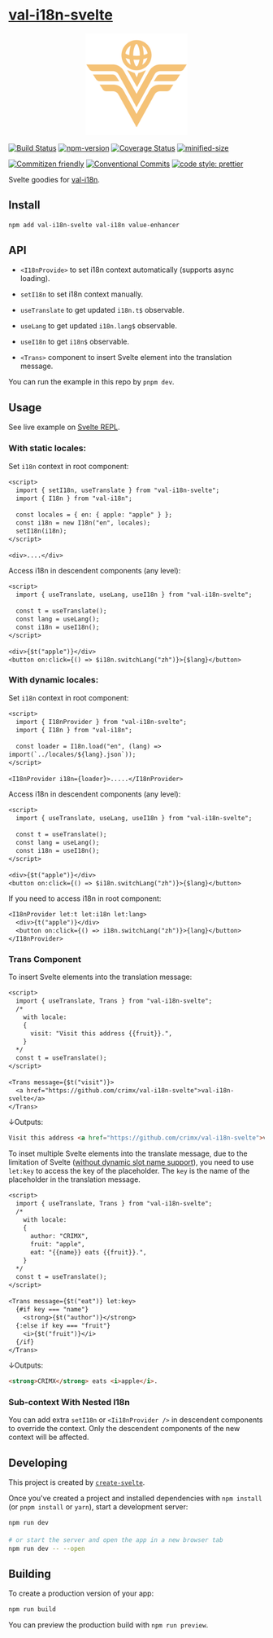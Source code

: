 # [val-i18n-svelte](https://github.com/crimx/val-i18n-svelte)

<p align="center">
  <img width="200" src="https://raw.githubusercontent.com/crimx/val-i18n/main/assets/val-i18n.svg">
</p>

[![Build Status](https://github.com/crimx/val-i18n-svelte/actions/workflows/build.yml/badge.svg)](https://github.com/crimx/val-i18n-svelte/actions/workflows/build.yml)
[![npm-version](https://img.shields.io/npm/v/val-i18n-svelte.svg)](https://www.npmjs.com/package/val-i18n-svelte)
[![Coverage Status](https://img.shields.io/coveralls/github/crimx/val-i18n-svelte/master)](https://coveralls.io/github/crimx/val-i18n-svelte?branch=master)
[![minified-size](https://img.shields.io/bundlephobia/minzip/val-i18n-svelte)](https://bundlephobia.com/package/val-i18n-svelte)

[![Commitizen friendly](https://img.shields.io/badge/commitizen-friendly-brightgreen.svg?maxAge=2592000)](http://commitizen.github.io/cz-cli/)
[![Conventional Commits](https://img.shields.io/badge/Conventional%20Commits-1.0.0-brightgreen.svg?maxAge=2592000)](https://conventionalcommits.org)
[![code style: prettier](https://img.shields.io/badge/code_style-prettier-ff69b4.svg?style=flat-square)](https://github.com/prettier/prettier)

Svelte goodies for [val-i18n](https://github.com/crimx/val-i18n).

## Install

```bash
npm add val-i18n-svelte val-i18n value-enhancer
```

## API

- `<I18nProvide>` to set i18n context automatically (supports async loading).
- `setI18n` to set i18n context manually.

- `useTranslate` to get updated `i18n.t$` observable.
- `useLang` to get updated `i18n.lang$` observable.
- `useI18n` to get `i18n$` observable.
- `<Trans>` component to insert Svelte element into the translation message.

You can run the example in this repo by `pnpm dev`.

## Usage

See live example on [Svelte REPL](https://svelte.dev/repl/99f393b7a8a04914a6a369c774aa436b).

### With static locales:

Set `i18n` context in root component:

```svelte
<script>
  import { setI18n, useTranslate } from "val-i18n-svelte";
  import { I18n } from "val-i18n";

  const locales = { en: { apple: "apple" } };
  const i18n = new I18n("en", locales);
  setI18n(i18n);
</script>

<div>....</div>
```

Access i18n in descendent components (any level):

```svelte
<script>
  import { useTranslate, useLang, useI18n } from "val-i18n-svelte";

  const t = useTranslate();
  const lang = useLang();
  const i18n = useI18n();
</script>

<div>{$t("apple")}</div>
<button on:click={() => $i18n.switchLang("zh")}>{$lang}</button>
```

### With dynamic locales:

Set `i18n` context in root component:

```svelte
<script>
  import { I18nProvider } from "val-i18n-svelte";
  import { I18n } from "val-i18n";

  const loader = I18n.load("en", (lang) => import(`../locales/${lang}.json`));
</script>

<I18nProvider i18n={loader}>.....</I18nProvider>
```

Access i18n in descendent components (any level):

```svelte
<script>
  import { useTranslate, useLang, useI18n } from "val-i18n-svelte";

  const t = useTranslate();
  const lang = useLang();
  const i18n = useI18n();
</script>

<div>{$t("apple")}</div>
<button on:click={() => $i18n.switchLang("zh")}>{$lang}</button>
```

If you need to access i18n in root component:

```svelte
<I18nProvider let:t let:i18n let:lang>
  <div>{t("apple")}</div>
  <button on:click={() => i18n.switchLang("zh")}>{lang}</button>
</I18nProvider>
```

### Trans Component

To insert Svelte elements into the translation message:

```svelte
<script>
  import { useTranslate, Trans } from "val-i18n-svelte";
  /*
    with locale:
    {
      visit: "Visit this address {{fruit}}.",
    }
  */
  const t = useTranslate();
</script>

<Trans message={$t("visit")}>
  <a href="https://github.com/crimx/val-i18n-svelte">val-i18n-svelte</a>
</Trans>
```

↓Outputs:

```html
Visit this address <a href="https://github.com/crimx/val-i18n-svelte">val-i18n-svelte</a>.
```

To inset multiple Svelte elements into the translate message, due to the limitation of Svelte ([without dynamic slot name support](https://github.com/sveltejs/svelte/issues/3480)), you need to use `let:key` to access the key of the placeholder. The `key` is the name of the placeholder in the translation message.

```svelte
<script>
  import { useTranslate, Trans } from "val-i18n-svelte";
  /*
    with locale:
    {
      author: "CRIMX",
      fruit: "apple",
      eat: "{{name}} eats {{fruit}}.",
    }
  */
  const t = useTranslate();
</script>

<Trans message={$t("eat")} let:key>
  {#if key === "name"}
    <strong>{$t("author")}</strong>
  {:else if key === "fruit"}
    <i>{$t("fruit")}</i>
  {/if}
</Trans>
```

↓Outputs:

```html
<strong>CRIMX</strong> eats <i>apple</i>.
```

### Sub-context With Nested I18n

You can add extra `setI18n` or `<Ii18nProvider />` in descendent components to override the context. Only the descendent components of the new context will be affected.

## Developing

This project is created by [`create-svelte`](https://github.com/sveltejs/kit/tree/master/packages/create-svelte).

Once you've created a project and installed dependencies with `npm install` (or `pnpm install` or `yarn`), start a development server:

```bash
npm run dev

# or start the server and open the app in a new browser tab
npm run dev -- --open
```

## Building

To create a production version of your app:

```bash
npm run build
```

You can preview the production build with `npm run preview`.
